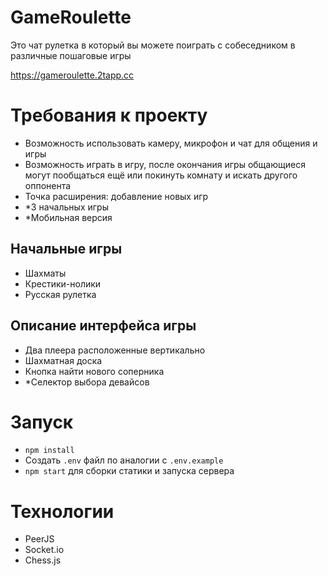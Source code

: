 # GameRoulette

Это чат рулетка в который вы можете поиграть с собеседником в различные пошаговые игры

https://gameroulette.2tapp.cc

# Требования к проекту

- Возможность использовать камеру, микрофон и чат для общения и игры
- Возможность играть в игру, после окончания игры общающиеся могут пообщаться ещё или покинуть комнату и искать другого
  оппонента
- Точка расширения: добавление новых игр
- *3 начальных игры
- *Мобильная версия

## Начальные игры

- Шахматы
- Крестики-нолики
- Русская рулетка

## Описание интерфейса игры

- Два плеера расположенные вертикально
- Шахматная доска
- Кнопка найти нового соперника
- *Селектор выбора девайсов

# Запуск

- `npm install`
- Создать `.env` файл по аналогии с `.env.example`
- `npm start` для сборки статики и запуска сервера

# Технологии

- PeerJS
- Socket.io
- Chess.js
